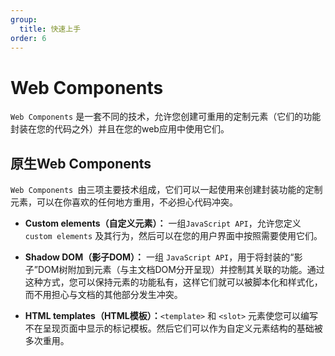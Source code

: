 ```yaml
---
group:
  title: 快速上手
order: 6
---
```

# Web Components

`Web Components` 是一套不同的技术，允许您创建可重用的定制元素（它们的功能封装在您的代码之外）并且在您的web应用中使用它们。

## 原生Web Components

`Web Components `由三项主要技术组成，它们可以一起使用来创建封装功能的定制元素，可以在你喜欢的任何地方重用，不必担心代码冲突。

- **Custom elements（自定义元素）：** 一组`JavaScript API`，允许您定义 `custom elements` 及其行为，然后可以在您的用户界面中按照需要使用它们。

- **Shadow DOM（影子DOM）：** 一组 `JavaScript API`，用于将封装的“影子”DOM树附加到元素（与主文档DOM分开呈现）并控制其关联的功能。通过这种方式，您可以保持元素的功能私有，这样它们就可以被脚本化和样式化，而不用担心与文档的其他部分发生冲突。

- **HTML templates（HTML模板）：**`<template>` 和 `<slot>` 元素使您可以编写不在呈现页面中显示的标记模板。然后它们可以作为自定义元素结构的基础被多次重用。
